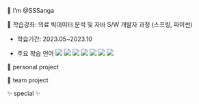  👋 I’m @SSSanga


 📑 학습강좌: 의료 빅데이터 분석 및 자바 S/W 개발자 과정 (스프링, 파이썬)
 
- 학습기간: 2023.05~2023.10
 
- 주요 학습 언어
 <img src="https://img.shields.io/badge/java-007396?style=for-the-badge&logo=java&logoColor=white"> <img src="https://img.shields.io/badge/mysql-4479A1?style=for-the-badge&logo=mysql&logoColor=white"> <img src="https://img.shields.io/badge/python-3776AB?style=for-the-badge&logo=python&logoColor=white"> <img src="https://img.shields.io/badge/jupyter-F37626?style=for-the-badge&logo=jupyter&logoColor=white"> <img src="https://img.shields.io/badge/mongodb-47A248?style=for-the-badge&logo=mongodb&logoColor=white"> <img src="https://img.shields.io/badge/pandas-150458?style=for-the-badge&logo=pandas&logoColor=white"> <img src="https://img.shields.io/badge/fastapi-009688?style=for-the-badge&logo=fastapi&logoColor=white">


👀 personal project





🤹 team project



✨ special ✨ 

